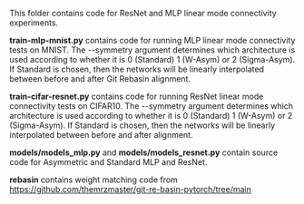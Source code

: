 This folder contains code for ResNet and MLP linear mode connectivity experiments. 

**train-mlp-mnist.py** contains code for running MLP linear mode connectivity tests on MNIST. The --symmetry argument determines which architecture is used according to 
whether it is 0 (Standard) 1 (W-Asym) or 2 (Sigma-Asym). If Standard is chosen, then the networks will be linearly interpolated between before and after Git Rebasin alignment.

**train-cifar-resnet.py** contains code for running ResNet linear mode connectivity tests on CIFAR10. The --symmetry argument determines which architecture is used according to 
whether it is 0 (Standard) 1 (W-Asym) or 2 (Sigma-Asym). If Standard is chosen, then the networks will be linearly interpolated between before and after alignment.

**models/models_mlp.py** and **models/models_resnet.py** contain source code for Asymmetric and Standard MLP and ResNet.

**rebasin** contains weight matching code from https://github.com/themrzmaster/git-re-basin-pytorch/tree/main


